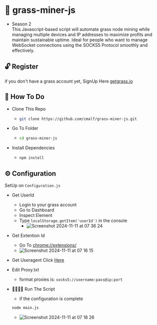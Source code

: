 # 🌱 grass-miner-js
- Season 2 <br>
This Javascript-based script will automate grass node mining while managing multiple devices and IP addresses to maximize profits and maintain sustainable uptime. Ideal for people who want to manage WebSocket connections using the SOCKS5 Protocol smoothly and effectively.

## 🔓 Register 
if you don't have a grass account yet, SignUp Here [getgrass.io](https://app.getgrass.io/register/?referralCode=wDYQ8wpucFyJaAU)

## 🤔 How To Do
- Clone This Repo
  - ```bash
    git clone https://github.com/cmalf/grass-miner-js.git
    ```
- Go To Folder
  - ```bash
    cd grass-miner-js
    ```
- Install Dependencies
  - ```bash
    npm install
    ```
## ⚙️ Configuration

SetUp on `Configuration.js`

- Get UserId
  - Login to your grass account
  - Go to Dashboard
  - Inspect Element
  - Type `localStorage.getItem('userId')` in the console
    - ![Screenshot 2024-11-11 at 07 36 24](https://github.com/user-attachments/assets/6fd576ab-b730-473a-8072-2cdb1a54df4e)
- Get Extention Id
  - Go To [chrome://extensions/](chrome://extensions/)
  - ![Screenshot 2024-11-11 at 07 16 15](https://github.com/user-attachments/assets/58c8116c-3e99-43c7-be4a-0849c0428d37)
- Get Useragent Click [Here](https://ipchicken.com/)
- Edit Proxy.txt
  - format proxies is: `socks5://username:pass@ip:port`

- 🏃🏻‍♂️‍➡️ Run The Script
  - if the configuration is complete
  ```bash
  node main.js
  ```
  - ![Screenshot 2024-11-11 at 07 18 26](https://github.com/user-attachments/assets/279974dd-5a14-4cef-b968-64d7bb2977bb)


